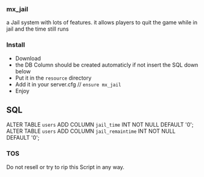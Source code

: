 ### mx_jail

a Jail system with lots of features. 
it allows players to quit the game while in jail and the time still runs


### Install
- Download
- the DB Column should be created automaticly if not insert the SQL down below
- Put it in the `resource` directory
- Add it in your server.cfg // `ensure mx_jail`
- Enjoy


## SQL

ALTER TABLE `users` ADD COLUMN `jail_time` INT NOT NULL DEFAULT '0';
ALTER TABLE `users` ADD COLUMN `jail_remaintime` INT NOT NULL DEFAULT '0';

### TOS

Do not resell or try to rip this Script in any way.
